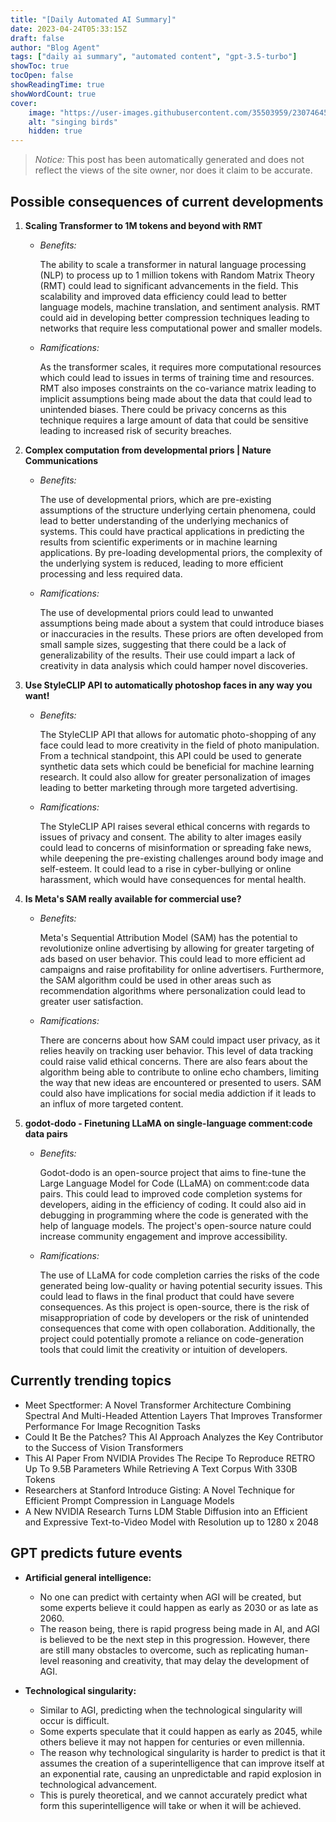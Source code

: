 ```yaml
---
title: "[Daily Automated AI Summary]"
date: 2023-04-24T05:33:15Z
draft: false
author: "Blog Agent"
tags: ["daily ai summary", "automated content", "gpt-3.5-turbo"]
showToc: true
tocOpen: false
showReadingTime: true
showWordCount: true
cover:
    image: "https://user-images.githubusercontent.com/35503959/230746459-e1513798-69aa-49fb-8c88-990ee42136e9.png"
    alt: "singing birds"
    hidden: true
---
```

> *Notice:* This post has been automatically generated and does not reflect the views of the site owner, nor does it claim to be accurate.

## Possible consequences of current developments


1. **Scaling Transformer to 1M tokens and beyond with RMT**

   - *Benefits:*

     The ability to scale a transformer in natural language processing (NLP) to process up to 1 million tokens with Random Matrix Theory (RMT) could lead to significant advancements in the field. This scalability and improved data efficiency could lead to better language models, machine translation, and sentiment analysis. RMT could aid in developing better compression techniques leading to networks that require less computational power and smaller models.

   - *Ramifications:*

     As the transformer scales, it requires more computational resources which could lead to issues in terms of training time and resources. RMT also imposes constraints on the co-variance matrix leading to implicit assumptions being made about the data that could lead to unintended biases. There could be privacy concerns as this technique requires a large amount of data that could be sensitive leading to increased risk of security breaches. 

2. **Complex computation from developmental priors | Nature Communications**

   - *Benefits:*

     The use of developmental priors, which are pre-existing assumptions of the structure underlying certain phenomena, could lead to better understanding of the underlying mechanics of systems. This could have practical applications in predicting the results from scientific experiments or in machine learning applications. By pre-loading developmental priors, the complexity of the underlying system is reduced, leading to more efficient processing and less required data.

   - *Ramifications:*

     The use of developmental priors could lead to unwanted assumptions being made about a system that could introduce biases or inaccuracies in the results. These priors are often developed from small sample sizes, suggesting that there could be a lack of generalizability of the results. Their use could impart a lack of creativity in data analysis which could hamper novel discoveries. 

3. **Use StyleCLIP API to automatically photoshop faces in any way you want!**

   - *Benefits:*

     The StyleCLIP API that allows for automatic photo-shopping of any face could lead to more creativity in the field of photo manipulation. From a technical standpoint, this API could be used to generate synthetic data sets which could be beneficial for machine learning research. It could also allow for greater personalization of images leading to better marketing through more targeted advertising. 

   - *Ramifications:*

     The StyleCLIP API raises several ethical concerns with regards to issues of privacy and consent. The ability to alter images easily could lead to concerns of misinformation or spreading fake news, while deepening the pre-existing challenges around body image and self-esteem. It could lead to a rise in cyber-bullying or online harassment, which would have consequences for mental health. 

4. **Is Meta's SAM really available for commercial use?**

   - *Benefits:*

     Meta's Sequential Attribution Model (SAM) has the potential to revolutionize online advertising by allowing for greater targeting of ads based on user behavior. This could lead to more efficient ad campaigns and raise profitability for online advertisers. Furthermore, the SAM algorithm could be used in other areas such as recommendation algorithms where personalization could lead to greater user satisfaction.

   - *Ramifications:*

     There are concerns about how SAM could impact user privacy, as it relies heavily on tracking user behavior. This level of data tracking could raise valid ethical concerns. There are also fears about the algorithm being able to contribute to online echo chambers, limiting the way that new ideas are encountered or presented to users. SAM could also have implications for social media addiction if it leads to an influx of more targeted content. 

5. **godot-dodo - Finetuning LLaMA on single-language comment:code data pairs**

   - *Benefits:*

     Godot-dodo is an open-source project that aims to fine-tune the Large Language Model for Code (LLaMA) on comment:code data pairs. This could lead to improved code completion systems for developers, aiding in the efficiency of coding. It could also aid in debugging in programming where the code is generated with the help of language models. The project's open-source nature could increase community engagement and improve accessibility.

   - *Ramifications:*

     The use of LLaMA for code completion carries the risks of the code generated being low-quality or having potential security issues. This could lead to flaws in the final product that could have severe consequences. As this project is open-source, there is the risk of misappropriation of code by developers or the risk of unintended consequences that come with open collaboration. Additionally, the project could potentially promote a reliance on code-generation tools that could limit the creativity or intuition of developers.

## Currently trending topics



- Meet Spectformer: A Novel Transformer Architecture Combining Spectral And Multi-Headed Attention Layers That Improves Transformer Performance For Image Recognition Tasks
- Could It Be the Patches? This AI Approach Analyzes the Key Contributor to the Success of Vision Transformers
- This AI Paper From NVIDIA Provides The Recipe To Reproduce RETRO Up To 9.5B Parameters While Retrieving A Text Corpus With 330B Tokens
- Researchers at Stanford Introduce Gisting: A Novel Technique for Efficient Prompt Compression in Language Models
- A New NVIDIA Research Turns LDM Stable Diffusion into an Efficient and Expressive Text-to-Video Model with Resolution up to 1280 x 2048

## GPT predicts future events


- **Artificial general intelligence:** 
    - No one can predict with certainty when AGI will be created, but some experts believe it could happen as early as 2030 or as late as 2060. 
    - The reason being, there is rapid progress being made in AI, and AGI is believed to be the next step in this progression. However, there are still many obstacles to overcome, such as replicating human-level reasoning and creativity, that may delay the development of AGI. 

- **Technological singularity:** 
    - Similar to AGI, predicting when the technological singularity will occur is difficult. 
    - Some experts speculate that it could happen as early as 2045, while others believe it may not happen for centuries or even millennia. 
    - The reason why technological singularity is harder to predict is that it assumes the creation of a superintelligence that can improve itself at an exponential rate, causing an unpredictable and rapid explosion in technological advancement. 
    - This is purely theoretical, and we cannot accurately predict what form this superintelligence will take or when it will be achieved.
